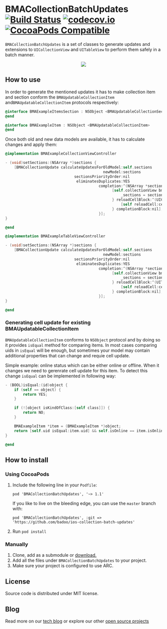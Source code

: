 # BMACollectionBatchUpdates [![Build Status](https://api.travis-ci.org/badoo/ios-collection-batch-updates.svg)](https://travis-ci.org/badoo/ios-collection-batch-updates)  [![codecov.io](https://codecov.io/github/badoo/ios-collection-batch-updates/coverage.svg?branch=master)](https://codecov.io/github/badoo/ios-collection-batch-updates?branch=master) [![CocoaPods Compatible](https://img.shields.io/cocoapods/v/BMACollectionBatchUpdates.svg)](https://img.shields.io/cocoapods/v/BMACollectionBatchUpdates.svg)
`BMACollectionBatchUpdates` is a set of classes to generate updates and extensions to `UICollectionView` and `UITableView` to perform them safely in a batch manner.

<div align="center">
<img src="./demoimages/demo.gif" />
</div>

## How to use

In order to generate the mentioned updates it has to make collection item and section conform the `BMAUpdatableCollectionItem` and`BMAUpdatableCollectionItem` protocols respectively:

```objectivec
@interface BMAExampleItemsSection : NSObject <BMAUpdatableCollectionSection>
@end

@interface BMAExampleItem : NSObject <BMAUpdatableCollectionItem>
@end
```

Once both old and new data models are available, it has to calculate changes and apply them:

```objectivec
@implementation BMAExampleCollectionViewController

- (void)setSections:(NSArray *)sections {
	[BMACollectionUpdate calculateUpdatesForOldModel:self.sections
                                            newModel:sections
                               sectionsPriorityOrder:nil
                                eliminatesDuplicates:YES
                                          completion:^(NSArray *sections, NSArray *updates) {
                                          		[self.collectionView bma_performBatchUpdates:updates applyChangesToModelBlock:^{
											        _sections = sections;
											    } reloadCellBlock:^(UICollectionViewCell *cell, NSIndexPath *indexPath) {
											        [self reloadCell:cell atIndexPath:indexPath];
											    } completionBlock:nil];
                                          }];
}

@end
```

```objectivec
@implementation BMAExampleTableViewController

- (void)setSections:(NSArray *)sections {
	[BMACollectionUpdate calculateUpdatesForOldModel:self.sections
                                            newModel:sections
                               sectionsPriorityOrder:nil
                                eliminatesDuplicates:YES
                                          completion:^(NSArray *sections, NSArray *updates) {
                                          		[self.collectionView bma_performBatchUpdates:updates applyChangesToModelBlock:^{
											        _sections = sections;
											    } reloadCellBlock:^(UITableViewCell *cell, NSIndexPath *indexPath) {
											        [self reloadCell:cell atIndexPath:indexPath];
											    } completionBlock:nil];
                                          }];
}

@end
```

### Generating cell update for existing BMAUpdatableCollectionItem

`BMAUpdatableCollectionItem` conforms to `NSObject` protocol and by doing so it provides `isEqual` method for comparing items. In most cases comparing uids in `isEqual` will be enough, but sometimes your model may contain additional properties that can change and requie cell update.

Simple example: online status which can be either online or offline. When it changes we need to gerenrate cell update for this item. To detect this change `isEqual` can be implemented in following way:

```objectivec
- (BOOL)isEqual:(id)object {
    if (self == object) {
        return YES;
    }

    if (![object isKindOfClass:[self class]]) {
        return NO;
    }

    BMAExampleItem *item = (BMAExampleItem *)object;
    return [self.uid isEqual:item.uid] && self.isOnline == item.isOnline;
}

@end
```

## How to install

### Using CocoaPods


1. Include the following line in your `Podfile`:

    ```
    pod 'BMACollectionBatchUpdates', '~> 1.1'
    ```

	If you like to live on the bleeding edge, you can use the `master` branch with:

    ```
    pod 'BMACollectionBatchUpdates', :git => 'https://github.com/badoo/ios-collection-batch-updates'
    ```

2. Run `pod install`

### Manually

1. Clone, add as a submodule or [download.](https://github.com/badoo/ios-collection-batch-updates/archive/master.zip)
2. Add all the files under `BMACollectionBatchUpdates` to your project.
3. Make sure your project is configured to use ARC.

## License

Source code is distributed under MIT license.

## Blog
Read more on our [tech blog](http://techblog.badoo.com/) or explore our other [open source projects](https://github.com/badoo)
